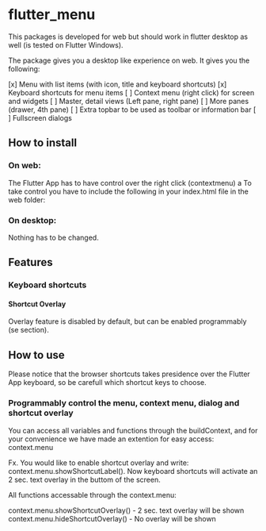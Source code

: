 # flutter_menu

This packages is developed for web but should work in flutter desktop as well (is tested on Flutter Windows). 

The package gives you a desktop like experience on web. It gives you the following:

[x] Menu with list items (with icon, title and keyboard shortcuts)
[x] Keyboard shortcuts for menu items
[ ] Context menu (right click) for screen and widgets
[ ] Master, detail views (Left pane, right pane)
[ ] More panes (drawer, 4th pane)
[ ] Extra topbar to be used as toolbar or information bar
[ ] Fullscreen dialogs
 

## How to install

### On web:

The Flutter App has to have control over the right click (contextmenu) a
To take control you have to include the following in your index.html file in the web folder:

<body oncontextmenu="return false;"></body>

### On desktop:

Nothing has to be changed.


## Features

### Keyboard shortcuts

#### Shortcut Overlay

Overlay feature is disabled by default, but can be enabled programmably (se section).

## How to use

Please notice that the browser shortcuts takes presidence over the Flutter App keyboard, so be carefull which shortcut keys to choose.

### Programmably control the menu, context menu, dialog and shortcut overlay

You can access all variables and functions through the buildContext, and for your convenience we have made an extention for easy access: context.menu

Fx.
You would like to enable shortcut overlay and write: context.menu.showShortcutLabel(). Now keyboard shortcuts will activate an 2 sec. text overlay in the buttom of the screen.

All functions accessable through the context.menu:

context.menu.showShortcutOverlay()  - 2 sec. text overlay will be shown
context.menu.hideShortcutOverlay()  - No overlay will be shown


